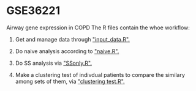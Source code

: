 # GSE36221
Airway gene expression in COPD
The R files contain the whoe workflow:
1. Get and manage data through ["input_data.R".](https://github.com/Chengshu21/DYPER_GSE36221/blob/master/R/input_data.R)

2. Do naive analysis according to ["naive.R".](https://github.com/Chengshu21/DYPER_GSE36221/blob/master/R/naive.R)

3. Do SS analysis via ["SSonly.R".](https://github.com/Chengshu21/DYPER_GSE36221/blob/master/R/SSonly.R)

4. Make a clustering test of indivdual patients to compare the similary among sets of them, via ["clustering test.R".](https://github.com/Chengshu21/DYPER_GSE36221/blob/master/R/clustering%20test.R)
